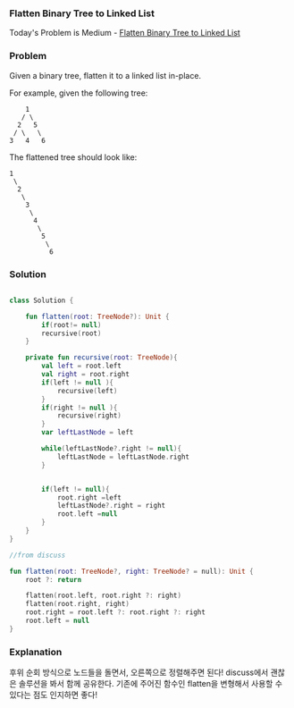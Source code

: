 ### Flatten Binary Tree to Linked List


Today's Problem is Medium - [Flatten Binary Tree to Linked List](https://leetcode.com/problems/flatten-binary-tree-to-linked-list/)

### Problem
Given a binary tree, flatten it to a linked list in-place.

For example, given the following tree:

```
    1
   / \
  2   5
 / \   \
3   4   6
```

The flattened tree should look like:

```
1
 \
  2
   \
    3
     \
      4
       \
        5
         \
          6
```


### Solution

```kotlin

class Solution {

    fun flatten(root: TreeNode?): Unit {
        if(root!= null)
        recursive(root)
    }

    private fun recursive(root: TreeNode){
        val left = root.left
        val right = root.right
        if(left != null ){
            recursive(left)
        }
        if(right != null ){
            recursive(right)
        }
        var leftLastNode = left

        while(leftLastNode?.right != null){
            leftLastNode = leftLastNode.right
        }


        if(left != null){
            root.right =left
            leftLastNode?.right = right
            root.left =null
        }
    }
}
```

```kotlin
//from discuss

fun flatten(root: TreeNode?, right: TreeNode? = null): Unit {
	root ?: return

	flatten(root.left, root.right ?: right)
	flatten(root.right, right)
	root.right = root.left ?: root.right ?: right
	root.left = null
}

```

### Explanation

후위 순회 방식으로 노드들을 돌면서, 오른쪽으로 정렬해주면 된다! discuss에서 괜찮은 솔루션을 봐서 함께 공유한다. 기존에 주어진 함수인 flatten을 변형해서 사용할 수 있다는 점도 인지하면 좋다!